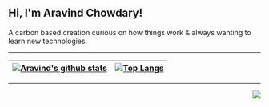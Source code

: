 ## Hi, I'm Aravind Chowdary!

A carbon based creation curious on how things work & always wanting to learn new technologies.

---
|[![Aravind's github stats](https://github-readme-stats.wasabeef.vercel.app/api?username=kamaravichow&show_icons=true&line_height=21&show_icons=true&theme=tokyonight&hide=issues&count_private=true)](https://github.com/kamaravichow/kamaravichow)|[![Top Langs](https://github-readme-stats.vercel.app/api/top-langs/?username=kamaravichow&langs_count=8&hide=css,html&layout=compact)](https://github.com/anuraghazra/github-readme-stats)|
|---|---|

---



<img src="https://komarev.com/ghpvc/?username=kamaravichow&color=blue&style=flat-square" align="right" />



